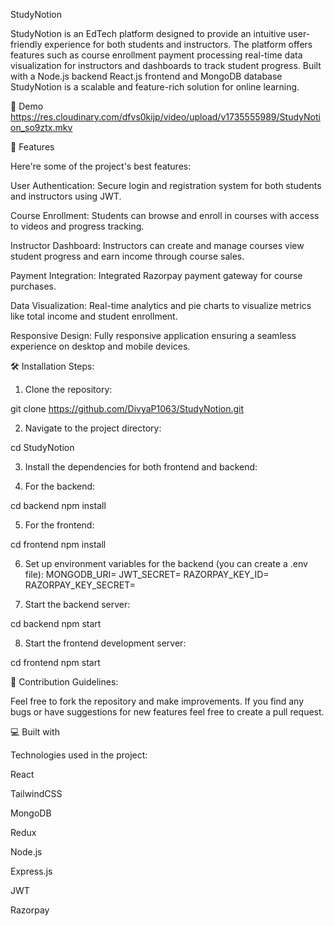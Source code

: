 StudyNotion

StudyNotion is an EdTech platform designed to provide an intuitive user-friendly experience for both students and instructors. The platform offers features such as course enrollment payment processing real-time data visualization for instructors and dashboards to track student progress. Built with a Node.js backend React.js frontend and MongoDB database StudyNotion is a scalable and feature-rich solution for online learning.

🚀 Demo
https://res.cloudinary.com/dfvs0kijp/video/upload/v1735555989/StudyNotion_so9ztx.mkv

🧐 Features

Here're some of the project's best features:

User Authentication: Secure login and registration system for both students and instructors using JWT.

Course Enrollment: Students can browse and enroll in courses with access to videos and progress tracking.

Instructor Dashboard: Instructors can create and manage courses view student progress and earn income through course sales.

Payment Integration: Integrated Razorpay payment gateway for course purchases.

Data Visualization: Real-time analytics and pie charts to visualize metrics like total income and student enrollment.

Responsive Design: Fully responsive application ensuring a seamless experience on desktop and mobile devices.

🛠️ Installation Steps:

1. Clone the repository:

git clone https://github.com/DivyaP1063/StudyNotion.git

2. Navigate to the project directory:

cd StudyNotion

3. Install the dependencies for both frontend and backend:

4. For the backend:

cd backend npm install

5. For the frontend:

cd frontend npm install

6. Set up environment variables for the backend (you can create a .env file): MONGODB_URI= JWT_SECRET= RAZORPAY_KEY_ID= RAZORPAY_KEY_SECRET=

7. Start the backend server:

cd backend npm start

8. Start the frontend development server:

cd frontend npm start

🍰 Contribution Guidelines:

Feel free to fork the repository and make improvements. If you find any bugs or have suggestions for new features feel free to create a pull request.

💻 Built with

Technologies used in the project:

React

TailwindCSS

MongoDB

Redux

Node.js

Express.js

JWT

Razorpay
